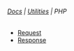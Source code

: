 ###### [Docs](/docs/) | [Utilities](/docs/utilities) | PHP

* [Request](/docs/utilities_php_request)
* [Response](/docs/utilities_php_response)
